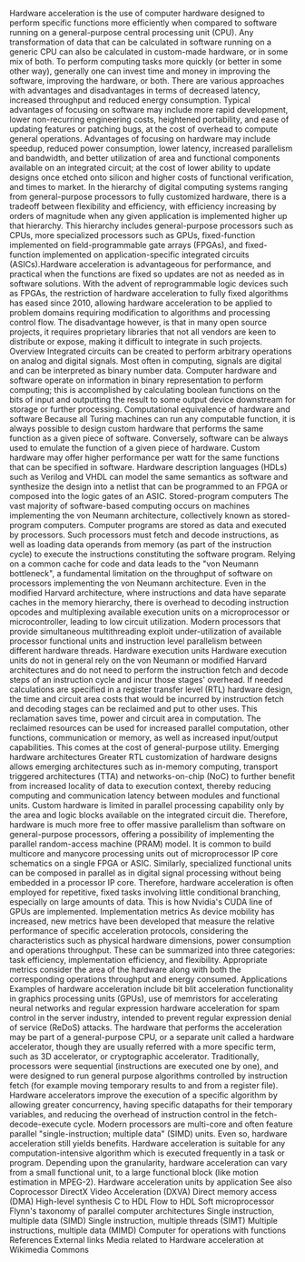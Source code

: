 Hardware acceleration is the use of computer hardware designed to
perform specific functions more efficiently when compared to software
running on a general-purpose central processing unit (CPU). Any
transformation of data that can be calculated in software running on a
generic CPU can also be calculated in custom-made hardware, or in some
mix of both. To perform computing tasks more quickly (or better in some
other way), generally one can invest time and money in improving the
software, improving the hardware, or both. There are various approaches
with advantages and disadvantages in terms of decreased latency,
increased throughput and reduced energy consumption. Typical advantages
of focusing on software may include more rapid development, lower
non-recurring engineering costs, heightened portability, and ease of
updating features or patching bugs, at the cost of overhead to compute
general operations. Advantages of focusing on hardware may include
speedup, reduced power consumption, lower latency, increased parallelism
and bandwidth, and better utilization of area and functional components
available on an integrated circuit; at the cost of lower ability to
update designs once etched onto silicon and higher costs of functional
verification, and times to market. In the hierarchy of digital computing
systems ranging from general-purpose processors to fully customized
hardware, there is a tradeoff between flexibility and efficiency, with
efficiency increasing by orders of magnitude when any given application
is implemented higher up that hierarchy. This hierarchy includes
general-purpose processors such as CPUs, more specialized processors
such as GPUs, fixed-function implemented on field-programmable gate
arrays (FPGAs), and fixed-function implemented on application-specific
integrated circuits (ASICs).Hardware acceleration is advantageous for
performance, and practical when the functions are fixed so updates are
not as needed as in software solutions. With the advent of
reprogrammable logic devices such as FPGAs, the restriction of hardware
acceleration to fully fixed algorithms has eased since 2010, allowing
hardware acceleration to be applied to problem domains requiring
modification to algorithms and processing control flow. The disadvantage
however, is that in many open source projects, it requires proprietary
libraries that not all vendors are keen to distribute or expose, making
it difficult to integrate in such projects. Overview Integrated circuits
can be created to perform arbitrary operations on analog and digital
signals. Most often in computing, signals are digital and can be
interpreted as binary number data. Computer hardware and software
operate on information in binary representation to perform computing;
this is accomplished by calculating boolean functions on the bits of
input and outputting the result to some output device downstream for
storage or further processing. Computational equivalence of hardware and
software Because all Turing machines can run any computable function, it
is always possible to design custom hardware that performs the same
function as a given piece of software. Conversely, software can be
always used to emulate the function of a given piece of hardware. Custom
hardware may offer higher performance per watt for the same functions
that can be specified in software. Hardware description languages (HDLs)
such as Verilog and VHDL can model the same semantics as software and
synthesize the design into a netlist that can be programmed to an FPGA
or composed into the logic gates of an ASIC. Stored-program computers
The vast majority of software-based computing occurs on machines
implementing the von Neumann architecture, collectively known as
stored-program computers. Computer programs are stored as data and
executed by processors. Such processors must fetch and decode
instructions, as well as loading data operands from memory (as part of
the instruction cycle) to execute the instructions constituting the
software program. Relying on a common cache for code and data leads to
the \"von Neumann bottleneck\", a fundamental limitation on the
throughput of software on processors implementing the von Neumann
architecture. Even in the modified Harvard architecture, where
instructions and data have separate caches in the memory hierarchy,
there is overhead to decoding instruction opcodes and multiplexing
available execution units on a microprocessor or microcontroller,
leading to low circuit utilization. Modern processors that provide
simultaneous multithreading exploit under-utilization of available
processor functional units and instruction level parallelism between
different hardware threads. Hardware execution units Hardware execution
units do not in general rely on the von Neumann or modified Harvard
architectures and do not need to perform the instruction fetch and
decode steps of an instruction cycle and incur those stages\' overhead.
If needed calculations are specified in a register transfer level (RTL)
hardware design, the time and circuit area costs that would be incurred
by instruction fetch and decoding stages can be reclaimed and put to
other uses. This reclamation saves time, power and circuit area in
computation. The reclaimed resources can be used for increased parallel
computation, other functions, communication or memory, as well as
increased input/output capabilities. This comes at the cost of
general-purpose utility. Emerging hardware architectures Greater RTL
customization of hardware designs allows emerging architectures such as
in-memory computing, transport triggered architectures (TTA) and
networks-on-chip (NoC) to further benefit from increased locality of
data to execution context, thereby reducing computing and communication
latency between modules and functional units. Custom hardware is limited
in parallel processing capability only by the area and logic blocks
available on the integrated circuit die. Therefore, hardware is much
more free to offer massive parallelism than software on general-purpose
processors, offering a possibility of implementing the parallel
random-access machine (PRAM) model. It is common to build multicore and
manycore processing units out of microprocessor IP core schematics on a
single FPGA or ASIC. Similarly, specialized functional units can be
composed in parallel as in digital signal processing without being
embedded in a processor IP core. Therefore, hardware acceleration is
often employed for repetitive, fixed tasks involving little conditional
branching, especially on large amounts of data. This is how Nvidia\'s
CUDA line of GPUs are implemented. Implementation metrics As device
mobility has increased, new metrics have been developed that measure the
relative performance of specific acceleration protocols, considering the
characteristics such as physical hardware dimensions, power consumption
and operations throughput. These can be summarized into three
categories: task efficiency, implementation efficiency, and flexibility.
Appropriate metrics consider the area of the hardware along with both
the corresponding operations throughput and energy consumed.
Applications Examples of hardware acceleration include bit blit
acceleration functionality in graphics processing units (GPUs), use of
memristors for accelerating neural networks and regular expression
hardware acceleration for spam control in the server industry, intended
to prevent regular expression denial of service (ReDoS) attacks. The
hardware that performs the acceleration may be part of a general-purpose
CPU, or a separate unit called a hardware accelerator, though they are
usually referred with a more specific term, such as 3D accelerator, or
cryptographic accelerator. Traditionally, processors were sequential
(instructions are executed one by one), and were designed to run general
purpose algorithms controlled by instruction fetch (for example moving
temporary results to and from a register file). Hardware accelerators
improve the execution of a specific algorithm by allowing greater
concurrency, having specific datapaths for their temporary variables,
and reducing the overhead of instruction control in the
fetch-decode-execute cycle. Modern processors are multi-core and often
feature parallel \"single-instruction; multiple data\" (SIMD) units.
Even so, hardware acceleration still yields benefits. Hardware
acceleration is suitable for any computation-intensive algorithm which
is executed frequently in a task or program. Depending upon the
granularity, hardware acceleration can vary from a small functional
unit, to a large functional block (like motion estimation in MPEG-2).
Hardware acceleration units by application See also Coprocessor DirectX
Video Acceleration (DXVA) Direct memory access (DMA) High-level
synthesis C to HDL Flow to HDL Soft microprocessor Flynn\'s taxonomy of
parallel computer architectures Single instruction, multiple data (SIMD)
Single instruction, multiple threads (SIMT) Multiple instructions,
multiple data (MIMD) Computer for operations with functions References
External links Media related to Hardware acceleration at Wikimedia
Commons
